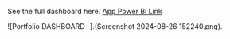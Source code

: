 See the full dashboard here.  [App Power Bi Link]( https://app.powerbi.com/view?r=eyJrIjoiZTkzM2U3NmMtNTg0Yi00ZmZhLTk1YWYtOTEwNjFkNDk1NWRmIiwidCI6ImY5YTY4NmJiLTY2OGQtNGYxOC1iNmMyLTA0NjdhYmFhZmMxZSJ9)

![Portfolio DASHBOARD -].(Screenshot 2024-08-26 152240.png).

